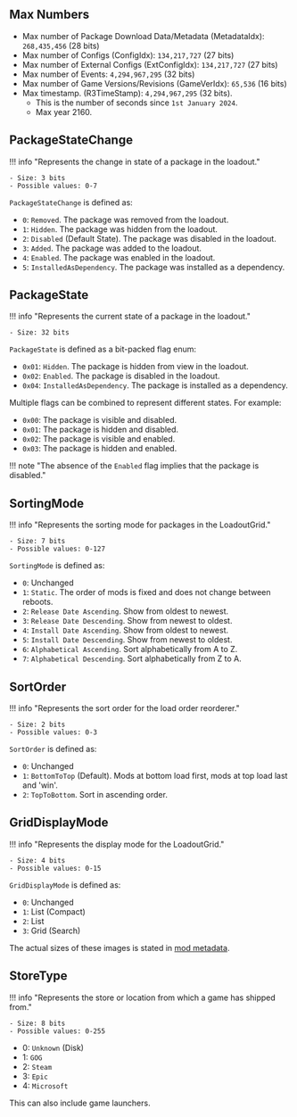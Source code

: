 ## Max Numbers

- Max number of Package Download Data/Metadata (MetadataIdx): `268,435,456` (28 bits)
- Max number of Configs (ConfigIdx): `134,217,727` (27 bits)
- Max number of External Configs (ExtConfigIdx): `134,217,727` (27 bits)
- Max number of Events: `4,294,967,295` (32 bits)
- Max number of Game Versions/Revisions (GameVerIdx): `65,536` (16 bits)
- Max timestamp. (R3TimeStamp): `4,294,967,295` (32 bits).
    - This is the number of seconds since `1st January 2024`.
    - Max year 2160.

## PackageStateChange

!!! info "Represents the change in state of a package in the loadout."

    - Size: 3 bits
    - Possible values: 0-7

`PackageStateChange` is defined as:

- `0`: `Removed`. The package was removed from the loadout.
- `1`: `Hidden`. The package was hidden from the loadout.
- `2`: `Disabled` (Default State). The package was disabled in the loadout.
- `3`: `Added`. The package was added to the loadout.
- `4`: `Enabled`. The package was enabled in the loadout.
- `5`: `InstalledAsDependency`. The package was installed as a dependency.

## PackageState

!!! info "Represents the current state of a package in the loadout."

    - Size: 32 bits

`PackageState` is defined as a bit-packed flag enum:

- `0x01`: `Hidden`. The package is hidden from view in the loadout.
- `0x02`: `Enabled`. The package is disabled in the loadout.
- `0x04`: `InstalledAsDependency`. The package is installed as a dependency.

Multiple flags can be combined to represent different states.
For example:

- `0x00`: The package is visible and disabled.
- `0x01`: The package is hidden and disabled.
- `0x02`: The package is visible and enabled.
- `0x03`: The package is hidden and enabled.

!!! note "The absence of the `Enabled` flag implies that the package is disabled."

## SortingMode

!!! info "Represents the sorting mode for packages in the LoadoutGrid."

    - Size: 7 bits
    - Possible values: 0-127

`SortingMode` is defined as:

- `0`: Unchanged
- `1`: `Static`. The order of mods is fixed and does not change between reboots.
- `2`: `Release Date Ascending`. Show from oldest to newest.
- `3`: `Release Date Descending`. Show from newest to oldest.
- `4`: `Install Date Ascending`. Show from oldest to newest.
- `5`: `Install Date Descending`. Show from newest to oldest.
- `6`: `Alphabetical Ascending`. Sort alphabetically from A to Z.
- `7`: `Alphabetical Descending`. Sort alphabetically from Z to A.

## SortOrder

!!! info "Represents the sort order for the load order reorderer."

    - Size: 2 bits
    - Possible values: 0-3

`SortOrder` is defined as:

- `0`: Unchanged
- `1`: `BottomToTop` (Default). Mods at bottom load first, mods at top load last and 'win'.
- `2`: `TopToBottom`. Sort in ascending order.

## GridDisplayMode

!!! info "Represents the display mode for the LoadoutGrid."

    - Size: 4 bits
    - Possible values: 0-15

`GridDisplayMode` is defined as:

- `0`: Unchanged
- `1`: List (Compact)
- `2`: List
- `3`: Grid (Search)

The actual sizes of these images is stated in [mod metadata][mod-metadata].

## StoreType

!!! info "Represents the store or location from which a game has shipped from."

    - Size: 8 bits
    - Possible values: 0-255

- 0: `Unknown` (Disk)
- 1: `GOG`
- 2: `Steam`
- 3: `Epic`
- 4: `Microsoft`

This can also include game launchers.

[mod-metadata]: ../../../Packaging/Package-Metadata.md#icons